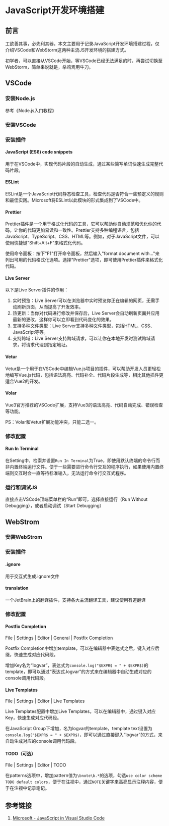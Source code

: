 # JavaScript开发环境搭建

## 前言

工欲善其事，必先利其器。本文主要用于记录JavaScript开发环境搭建过程，仅介绍VSCode和WebStorm这两种主流JS开发环境的搭建方式。

初学者，可以直接从VSCode开始，等VSCode已经无法满足的时，再尝试切换至WebStorm，简单来说就是，杀鸡焉用牛刀。


## VSCode

### 安装Node.js

参考《Node.js入门教程》


### 安装VSCode



### 安装插件

#### JavaScript (ES6) code snippets

用于在VSCode中，实现代码片段的自动生成，通过某些简写单词快速生成完整代码片段。

#### ESLint

ESLint是一个JavaScript代码静态检查工具，检查代码是否符合一些预定义的规则和最佳实践。Microsoft将ESLint以此模块的形式集成到了VSCode中。


#### Prettier

Prettier插件是一个用于格式化代码的工具，它可以帮助你自动规范和优化你的代码，让你的代码更加易读和一致性。Prettier支持多种编程语言，包括JavaScript、TypeScript、CSS、HTML等。例如，对于JavaScript文件，可以使用快捷键"Shift+Alt+F"来格式化代码。

使用命令面板：按下"F1"打开命令面板，然后输入"format document with..."来列出可用的代码格式化选项。选择"Prettier"选项，即可使用Prettier插件来格式化代码。


#### Live Server

以下是Live Server插件的作用：

1. 实时预览：Live Server可以在浏览器中实时预览你正在编辑的网页，无需手动刷新页面，从而提高了开发效率。
2. 热更新：当你对代码进行修改并保存后，Live Server会自动刷新页面并应用最新的更改，这样你可以立即看到代码变化的效果。
3. 支持多种文件类型：Live Server支持多种文件类型，包括HTML、CSS、JavaScript等等。
4. 支持跨域：Live Server支持跨域请求，可以让你在本地开发时测试跨域请求，将请求代理到指定地址。

#### Vetur

Vetur是一个用于在VSCode中编辑Vue.js项目的插件，可以帮助开发人员更轻松地编写Vue.js代码，包括语法高亮、代码补全、代码片段生成等，相比其他插件更适合Vue2的开发。


#### Volar

Vue3官方推荐的VSCode扩展，支持Vue3的语法高亮、代码自动完成、错误检查等功能。

PS：Volar和Vetur扩展功能冲突，只能二选一。


### 修改配置

#### Run In Terminal

在Setting中，检索并设置`Run In Terminal`为True，即使用默认终端的命令行而非内置终端运行文件。便于一些需要进行命令行交互的程序执行，如果使用内置终端则交互时会一直等待标准输入，无法运行命令行交互式程序。


### 运行和调试JS

直接点击VSCode顶端菜单栏的“Run”即可，选择直接运行（Run Without Debugging），或者启动调试（Start Debugging）


## WebStrom


### 安装WebStrom


### 安装插件

#### .ignore

用于交互式生成.ignore文件

#### translation

一个JetBrain上的翻译插件，支持各大主流翻译工具，建议使用有道翻译


### 修改配置

#### Postfix Completion

File | Settings | Editor | General | Postfix Completion

Postfix Completion中增加template，可以在编辑器中表达式之后，键入对应后缀，快速生成对应代码段。

增加Key名为“logvar”，表达式为`console.log("$EXPR$ = " + $EXPR$)`的template，即可以通过“表达式.logvar”的方式来在编辑器中自动生成对应的console调用代码段。


#### Live Templates

File | Settings | Editor | Live Templates

Live Templates配置中增加Live Templates，可以在编辑器中，通过键入对应Key，快速生成对应代码段。

在JavaScript Group下增加，名为logvar的template，template text设置为`console.log("$EXPR$ = " + $EXPR$)`，即可以通过直接键入“logvar”的方式，来自动生成对应的console调用代码段。


#### TODO（可选）

File | Settings | Editor | TODO

在patterns选项中，增加pattern值为`\bnote\b.*`的选项，勾选`use color scheme TODO default colors`，便于在注视中，通过`NOTE`关键字来高亮显示注释内容，便于在注视中记录笔记。

## 参考链接
1. [Microsoft - JavaScript in Visual Studio Code](https://code.visualstudio.com/docs/languages/javascript)